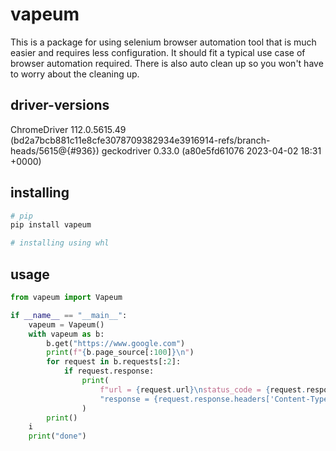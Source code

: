 # vapeum

This is a package for using selenium browser automation tool that is much easier and requires less configuration. It should fit a typical use case of browser automation required. There is also auto clean up so you won't have to worry about the cleaning up.

## driver-versions
ChromeDriver 112.0.5615.49 (bd2a7bcb881c11e8cfe3078709382934e3916914-refs/branch-heads/5615@{#936})
geckodriver 0.33.0 (a80e5fd61076 2023-04-02 18:31 +0000)


## installing

```sh
# pip
pip install vapeum

# installing using whl
```

## usage

```python
from vapeum import Vapeum

if __name__ == "__main__":
    vapeum = Vapeum()
    with vapeum as b:
        b.get("https://www.google.com")
        print(f"{b.page_source[:100]}\n")
        for request in b.requests[:2]:
            if request.response:
                print(
                    f"url = {request.url}\nstatus_code = {request.response.status_code}, "
                    "response = {request.response.headers['Content-Type']}\n"
                )
        print()
    i
    print("done")

```
